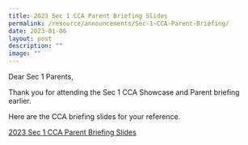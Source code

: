```yaml
---
title: 2023 Sec 1 CCA Parent Briefing Slides
permalink: /resource/announcements/Sec-1-CCA-Parent-Briefing/
date: 2023-01-06
layout: post
description: ""
image: ""
---
```

Dear Sec 1 Parents,

Thank you for attending the Sec 1 CCA Showcase and Parent briefing earlier. 

Here are the CCA briefing slides for your reference. 

[2023 Sec 1 CCA Parent Briefing Slides](/files/2023%20Sec%201%20CCA%20Parent%20Briefing%20Slides.pdf)